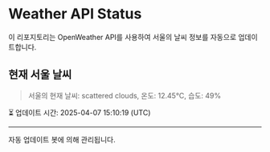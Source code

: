 
# Weather API Status

이 리포지토리는 OpenWeather API를 사용하여 서울의 날씨 정보를 자동으로 업데이트합니다.

## 현재 서울 날씨
> 서울의 현재 날씨: scattered clouds, 온도: 12.45°C, 습도: 49%

⏳ 업데이트 시간: 2025-04-07 15:10:19 (UTC)

---
자동 업데이트 봇에 의해 관리됩니다.
